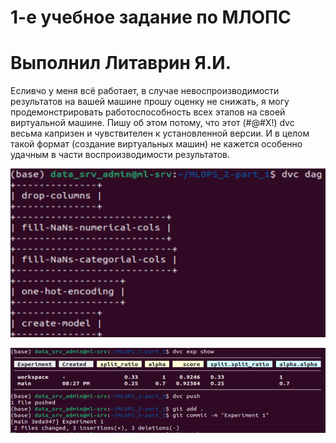 # 1-е учебное задание по МЛОПС
# Выполнил Литаврин Я.И.

Есливчо у меня всё работает, в случае невоспроизводимости результатов на вашей машине прошу оценку не снижать,
я могу продемонстрировать работоспособность всех этапов на своей виртуальной машине. Пишу об этом потому, что этот (#@#X!) dvc весьма капризен и чувствителен к установленной версии. И в целом такой формат (создание виртуальных машин) не кажется особенно удачным в части воспроизводимости результатов.

![Image alt](https://github.com/YaRoLit/MLOPS_2-part_1/raw/main/dags.png)

![Image alt](https://github.com/YaRoLit/MLOPS_2-part_1/raw/main/exp_show.png)

